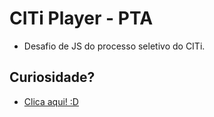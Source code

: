 # CITi Player - PTA

- Desafio de JS do processo seletivo do CITi.

## Curiosidade?

* [Clica aqui! :D](https://felipinas.github.io/citi-player-pta/)
